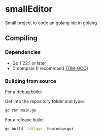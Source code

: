 # smallEditor

Small project to code an golang ide in golang

## Compiling
### Dependencies
- Go 1.22.1 or later
- C compiler (I recommand [TDM-GCC](https://jmeubank.github.io/tdm-gcc/))
### Building from source
For a debug build:

Get into the repository folder and type:
```bash
go run main.go
```

For a release build:
```bash
go build -ldflags -H=windowsgui
```